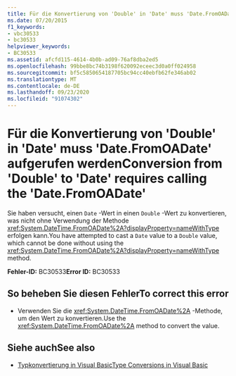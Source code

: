```yaml
---
title: Für die Konvertierung von 'Double' in 'Date' muss 'Date.FromOADate' aufgerufen werden
ms.date: 07/20/2015
f1_keywords:
- vbc30533
- bc30533
helpviewer_keywords:
- BC30533
ms.assetid: afcfd115-4614-4b0b-ad09-76af8dba2ed5
ms.openlocfilehash: 99bbe8bc74b3198f620092eceec3d0a0ff024958
ms.sourcegitcommit: bf5c5850654187705bc94cc40ebfb62fe346ab02
ms.translationtype: MT
ms.contentlocale: de-DE
ms.lasthandoff: 09/23/2020
ms.locfileid: "91074302"
---
```

# <a name="conversion-from-double-to-date-requires-calling-the-datefromoadate"></a><span data-ttu-id="2576f-102">Für die Konvertierung von 'Double' in 'Date' muss 'Date.FromOADate' aufgerufen werden</span><span class="sxs-lookup"><span data-stu-id="2576f-102">Conversion from 'Double' to 'Date' requires calling the 'Date.FromOADate'</span></span>

<span data-ttu-id="2576f-103">Sie haben versucht, einen `Date` -Wert in einen `Double` -Wert zu konvertieren, was nicht ohne Verwendung der Methode <xref:System.DateTime.FromOADate%2A?displayProperty=nameWithType> erfolgen kann.</span><span class="sxs-lookup"><span data-stu-id="2576f-103">You have attempted to cast a `Date` value to a `Double` value, which cannot be done without using the <xref:System.DateTime.FromOADate%2A?displayProperty=nameWithType> method.</span></span>  
  
 <span data-ttu-id="2576f-104">**Fehler-ID:** BC30533</span><span class="sxs-lookup"><span data-stu-id="2576f-104">**Error ID:** BC30533</span></span>  
  
## <a name="to-correct-this-error"></a><span data-ttu-id="2576f-105">So beheben Sie diesen Fehler</span><span class="sxs-lookup"><span data-stu-id="2576f-105">To correct this error</span></span>  
  
- <span data-ttu-id="2576f-106">Verwenden Sie die <xref:System.DateTime.FromOADate%2A> -Methode, um den Wert zu konvertieren.</span><span class="sxs-lookup"><span data-stu-id="2576f-106">Use the <xref:System.DateTime.FromOADate%2A> method to convert the value.</span></span>  
  
## <a name="see-also"></a><span data-ttu-id="2576f-107">Siehe auch</span><span class="sxs-lookup"><span data-stu-id="2576f-107">See also</span></span>

- [<span data-ttu-id="2576f-108">Typkonvertierung in Visual Basic</span><span class="sxs-lookup"><span data-stu-id="2576f-108">Type Conversions in Visual Basic</span></span>](../programming-guide/language-features/data-types/type-conversions.md)
